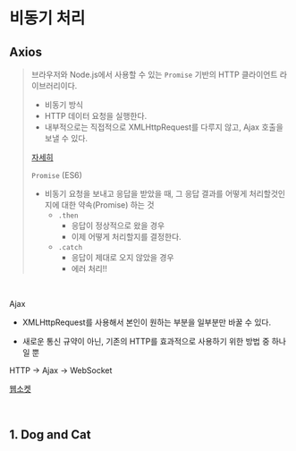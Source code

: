 # 비동기 처리

## Axios

> 브라우저와 Node.js에서 사용할 수 있는 `Promise` 기반의 HTTP 클라이언트 라이브러리이다.
>
> - 비동기 방식
> - HTTP 데이터 요청을 실행한다.
> - 내부적으로는 직접적으로 XMLHttpRequest를 다루지 않고, Ajax 호출을 보낼 수 있다.
>
> [자세히](https://github.com/axios/axios)
>
> `Promise` (ES6)
>
> - 비동기 요청을 보내고 응답을 받았을 때, 그 응답 결과를 어떻게 처리할것인지에 대한 약속(Promise) 하는 것
>   - `.then` 
>     - 응답이 정상적으로 왔을 경우 
>     - 이제 어떻게 처리할지를 결정한다.
>   - `.catch`
>     - 응답이 제대로 오지 않았을 경우
>     - 에러 처리!!

<br>

Ajax

- XMLHttpRequest를 사용해서 본인이 원하는 부분을 일부분만 바꿀 수 있다. 

- 새로운 통신 규약이 아닌, 기존의 HTTP를 효과적으로 사용하기 위한 방법 중 하나일 뿐 



HTTP -> Ajax -> WebSocket

[웹소켓](https://engineering.huiseoul.com/%EC%9E%90%EB%B0%94%EC%8A%A4%ED%81%AC%EB%A6%BD%ED%8A%B8%EB%8A%94-%EC%96%B4%EB%96%BB%EA%B2%8C-%EC%9E%91%EB%8F%99%ED%95%98%EB%8A%94%EA%B0%80-%EC%9B%B9%EC%86%8C%EC%BC%93-%EB%B0%8F-http-2-sse-1ccde9f9dc51) 

<br>

## 1. Dog and Cat